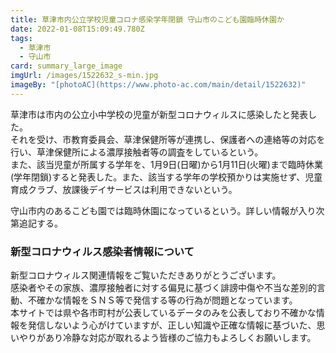 ```yaml
---
title: 草津市内公立学校児童コロナ感染学年閉鎖 守山市のこども園臨時休園か
date: 2022-01-08T15:09:49.780Z
tags:
  - 草津市
  - 守山市
card: summary_large_image
imgUrl: /images/1522632_s-min.jpg
imageBy: "[photoAC](https://www.photo-ac.com/main/detail/1522632)"
---
```

草津市は市内の公立小中学校の児童が新型コロナウィルスに感染したと発表した。  
それを受け、市教育委員会、草津保健所等が連携し、保護者への連絡等の対応を行い、草津保健所による濃厚接触者等の調査をしているという。  
また、該当児童が所属する学年を、1月9日(日曜)から1月11日(火曜)まで臨時休業(学年閉鎖)すると発表した。また、該当する学年の学校預かりは実施せず、児童育成クラブ、放課後デイサービスは利用できないという。

守山市内のあるこども園では臨時休園になっているという。詳しい情報が入り次第追記する。

### 新型コロナウィルス感染者情報について
新型コロナウィルス関連情報をご覧いただきありがとうございます。  
感染者やその家族、濃厚接触者に対する偏見に基づく誹謗中傷や不当な差別的言動、不確かな情報をＳＮＳ等で発信する等の行為が問題となっています。  
本サイトでは県や各市町村が公表しているデータのみを公表しており不確かな情報を発信しないよう心がけていますが、正しい知識や正確な情報に基づいた、思いやりがあり冷静な対応が取れるよう皆様のご協力もよろしくお願いします。